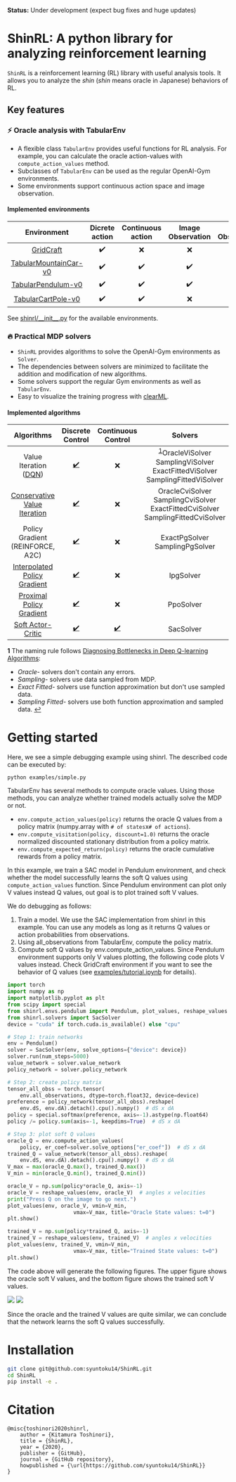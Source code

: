 **Status:** Under development (expect bug fixes and huge updates)

# ShinRL: A python library for analyzing reinforcement learning

`ShinRL` is a reinforcement learning (RL) library with useful analysis tools.
It allows you to analyze the *shin* (*shin* means oracle in Japanese) behaviors of RL.

## Key features

### :zap: Oracle analysis with TabularEnv
* A flexible class `TabularEnv` provides useful functions for RL analysis. For example, you can calculate the oracle action-values with ``compute_action_values`` method.
* Subclasses of `TabularEnv` can be used as the regular OpenAI-Gym environments.
* Some environments support continuous action space and image observation.

#### Implemented environments

|                   Environment                    |   Dicrete action   | Continuous action  | Image Observation  | Tuple Observation  |
| :----------------------------------------------: | :----------------: | :----------------: | :----------------: | :----------------: |
|        [GridCraft](shinrl/envs/gridcraft)        | :heavy_check_mark: |        :x:         |        :x:         | :heavy_check_mark: |
| [TabularMountainCar-v0](shinrl/envs/mountaincar) | :heavy_check_mark: | :heavy_check_mark: | :heavy_check_mark: | :heavy_check_mark: |
|    [TabularPendulum-v0](shinrl/envs/pendulum)    | :heavy_check_mark: | :heavy_check_mark: | :heavy_check_mark: | :heavy_check_mark: |
|    [TabularCartPole-v0](shinrl/envs/cartpole)    | :heavy_check_mark: | :heavy_check_mark: |        :x:         | :heavy_check_mark: |

See [shinrl/\_\_init\_\_.py](shinrl/__init__.py) for the available environments.

### :fire: Practical MDP solvers
* `ShinRL` provides algorithms to solve the OpenAI-Gym environments as `Solver`.
* The dependencies between solvers are minimized to facilitate the addition and modification of new algorithms.
* Some solvers support the regular Gym environments as well as `TabularEnv`.
* Easy to visualize the training progress with [clearML](https://github.com/allegroai/clearml).

#### Implemented algorithms

|                                          Algorithms                                           |                 Discrete Control                  |                 Continuous Control                  |                                                    Solvers                                                     |
| :-------------------------------------------------------------------------------------------: | :-----------------------------------------------: | :-------------------------------------------------: | :------------------------------------------------------------------------------------------------------------: |
| Value Iteration ([DQN](https://storage.googleapis.com/deepmind-media/dqn/DQNNaturePaper.pdf)) | [:heavy_check_mark:](shinrl/solvers/vi/discrete)  |                         :x:                         | <sup id="a1">[1](#f1)</sup>OracleViSolver<br>SamplingViSolver<br>ExactFittedViSolver<br>SamplingFittedViSolver |
|        [Conservative Value Iteration](http://proceedings.mlr.press/v89/kozuno19a.html)        | [:heavy_check_mark:](shinrl/solvers/vi/discrete)  |                         :x:                         |            OracleCviSolver<br>SamplingCviSolver<br>ExactFittedCviSolver<br>SamplingFittedCviSolver             |
|                               Policy Gradient (REINFORCE, A2C)                                | [:heavy_check_mark:](shinrl/solvers/pg/discrete)  |                         :x:                         |                                       ExactPgSolver<br>SamplingPgSolver                                        |
|               [Interpolated Policy Gradient](https://arxiv.org/abs/1706.00387)                | [:heavy_check_mark:](shinrl/solvers/ipg/discrete) |                         :x:                         |                                                   IpgSolver                                                    |
|                 [Proximal Policy Gradient](https://arxiv.org/abs/1707.06347)                  | [:heavy_check_mark:](shinrl/solvers/ppo/discrete) |                         :x:                         |                                                   PpoSolver                                                    |
|                      [Soft Actor-Critic](shinrl/solvers/sac_continuous)                       | [:heavy_check_mark:](shinrl/solvers/sac/discrete) | [:heavy_check_mark:](shinrl/solvers/sac/continuous) |                                                   SacSolver                                                    |

<b id="f1">1</b> The naming rule follows [Diagnosing Bottlenecks in Deep Q-learning Algorithms](https://arxiv.org/abs/1902.10250): 
* *Oracle-* solvers don't contain any errors. 
* *Sampling-* solvers use data sampled from MDP.
* *Exact Fitted-* solvers use function approximation but don't use sampled data.
* *Sampling Fitted-* solvers use both function approximation and sampled data. [↩](#a1)

# Getting started

Here, we see a simple debugging example using shinrl.
The described code can be executed by:

```bash
python examples/simple.py
```

TabularEnv has several methods to compute oracle values.
Using those methods, you can analyze whether trained models actually solve the MDP or not.

* ```env.compute_action_values(policy)``` returns the oracle Q values from a policy matrix (numpy.array with `# of states`x`# of actions`).
* ```env.compute_visitation(policy, discount=1.0)``` returns the oracle normalized discounted stationary distribution from a policy matrix.
* ```env.compute_expected_return(policy)``` returns the oracle cumulative rewards from a policy matrix.

In this example, we train a SAC model in Pendulum environment, and check whether the model successfully learns the soft Q values using ```compute_action_values``` function.
Since Pendulum environment can plot only V values instead Q values, out goal is to plot trained soft V values.

We do debugging as follows:

1. Train a model. We use the SAC implementation from shinrl in this example. You can use any models as long as it returns Q values or action probabilities from observations.
2. Using all_observations from TabularEnv, compute the policy matrix.
3. Compute soft Q values by env.compute_action_values. Since Pendulum environment supports only V values plotting, the following code plots V values instead. Check GridCraft environment if you want to see the behavior of Q values (see [examples/tutorial.ipynb](examples/tutorial.ipynb) for details).

```python
import torch
import numpy as np
import matplotlib.pyplot as plt
from scipy import special
from shinrl.envs.pendulum import Pendulum, plot_values, reshape_values
from shinrl.solvers import SacSolver
device = "cuda" if torch.cuda.is_available() else "cpu"

# Step 1: train networks
env = Pendulum()
solver = SacSolver(env, solve_options={"device": device})
solver.run(num_steps=5000)
value_network = solver.value_network
policy_network = solver.policy_network

# Step 2: create policy matrix
tensor_all_obss = torch.tensor(
    env.all_observations, dtype=torch.float32, device=device)
preference = policy_network(tensor_all_obss).reshape(
    env.dS, env.dA).detach().cpu().numpy()  # dS x dA
policy = special.softmax(preference, axis=-1).astype(np.float64)
policy /= policy.sum(axis=-1, keepdims=True)  # dS x dA

# Step 3: plot soft Q values
oracle_Q = env.compute_action_values(
    policy, er_coef=solver.solve_options["er_coef"])  # dS x dA
trained_Q = value_network(tensor_all_obss).reshape(
    env.dS, env.dA).detach().cpu().numpy()  # dS x dA
V_max = max(oracle_Q.max(), trained_Q.max())
V_min = min(oracle_Q.min(), trained_Q.min())

oracle_V = np.sum(policy*oracle_Q, axis=-1)
oracle_V = reshape_values(env, oracle_V)  # angles x velocities
print("Press Q on the image to go next.")
plot_values(env, oracle_V, vmin=V_min,
                     vmax=V_max, title="Oracle State values: t=0")
plt.show()

trained_V = np.sum(policy*trained_Q, axis=-1)
trained_V = reshape_values(env, trained_V)  # angles x velocities
plot_values(env, trained_V, vmin=V_min,
                     vmax=V_max, title="Trained State values: t=0")
plt.show()
```

The code above will generate the following figures.
The upper figure shows the oracle soft V values, and the bottom figure shows the trained soft V values.

![](assets/oracle_V.png)
![](assets/trained_V.png)

Since the oracle and the trained V values are quite similar, we can conclude that the network learns the soft Q values successfully.

# Installation

```bash
git clone git@github.com:syuntoku14/ShinRL.git
cd ShinRL
pip install -e .
```

# Citation

```
@misc{toshinori2020shinrl,
    author = {Kitamura Toshinori},
    title = {ShinRL},
    year = {2020},
    publisher = {GitHub},
    journal = {GitHub repository},
    howpublished = {\url{https://github.com/syuntoku14/ShinRL}}
}
```
